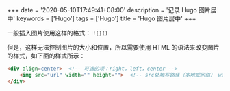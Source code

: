 +++
date = '2020-05-10T17:49:41+08:00'
description = '记录 Hugo 图片居中'
keywords = ['Hugo']
tags = ['Hugo']
title = 'Hugo 图片居中'
+++

一般插入图片使用这样的格式： `![]()`

但是，这样无法控制图片的大小和位置，所以需要使用 HTML 的语法来改变图片的样式，如下面的样式所示：

```html
<div align=center>  <!-- 可选的项：right，left，center -->
    <img src="url" width="" height="">  <!-- src处填写路径（本地或网络） width 和 height 就是控制图片的大小的-->
</div>
```

